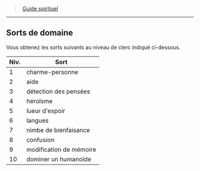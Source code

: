 ﻿> [Guide spirituel](hd_cleric_guide.md)

---

## Sorts de domaine

Vous obtenez les sorts suivants au niveau de clerc indiqué ci-dessous.

|Niv.|Sort|
|---|---|
|1|charme-personne|
|2|aide|
|3|détection des pensées|
|4|héroïsme|
|5|lueur d'espoir|
|6|langues|
|7|nimbe de bienfaisance|
|8|confusion|
|9|modification de mémoire|
|10|dominer un humanoïde|

